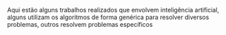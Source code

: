 Aqui estão alguns trabalhos realizados que envolvem inteligência artificial, alguns utilizam os algoritmos de forma genérica para resolver diversos problemas, outros resolvem problemas específicos